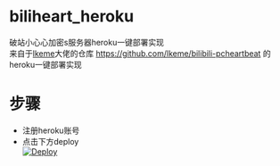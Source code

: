 # biliheart_heroku
破站小心心加密s服务器heroku一键部署实现<br/>
来自于[lkeme](https://github.com/lkeme "lkeme")大佬的仓库 https://github.com/lkeme/bilibili-pcheartbeat  的heroku一键部署实现
# 步骤
- 注册heroku账号
- 点击下方deploy<br/>
[![Deploy](https://www.herokucdn.com/deploy/button.png)](https://dashboard.heroku.com/new?template=https%3A%2F%2Fgithub.com%2FBanqiJane%2Fbiliheart_heroku)
